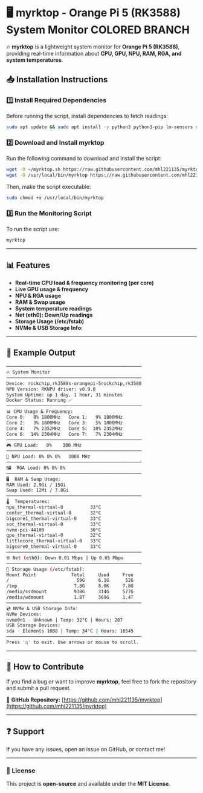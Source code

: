 # 🖥️ myrktop - Orange Pi 5 (RK3588) System Monitor COLORED BRANCH

🔥 **myrktop** is a lightweight system monitor for **Orange Pi 5 (RK3588)**, providing real-time information about **CPU, GPU, NPU, RAM, RGA, and system temperatures**.

## **📥 Installation Instructions**
### **1️⃣ Install Required Dependencies**
Before running the script, install dependencies to fetch readings:
```bash
sudo apt update && sudo apt install -y python3 python3-pip lm-sensors smartmontools nvme-cli && sudo sensors-detect --auto && pip3 install urwid
```

### **2️⃣ Download and Install myrktop**
Run the following command to download and install the script:
```bash
wget -O ~/myrktop.sh https://raw.githubusercontent.com/mhl221135/myrktop/refs/heads/py-colored/myrktop.py
wget -O /usr/local/bin/myrktop https://raw.githubusercontent.com/mhl221135/myrktop/refs/heads/py-colored/myrktop
```
Then, make the script executable:
```bash
sudo chmod +x /usr/local/bin/myrktop
```

### **3️⃣ Run the Monitoring Script**
To run the script use:
```bash
myrktop
```

---

## **📊 Features**
- **Real-time CPU load & frequency monitoring (per core)**
- **Live GPU usage & frequency**
- **NPU & RGA usage**
- **RAM & Swap usage**
- **System temperature readings**
- **Net (eth0): Down/Up readings**
- **Storage Usage (/etc/fstab)**
- **NVMe & USB Storage Info:**


---

## **📌 Example Output**
```bash
──────────────────────────────────────────────────
🔥 System Monitor
──────────────────────────────────────────────────
Device: rockchip,rk3588s-orangepi-5rockchip,rk3588
NPU Version: RKNPU driver: v0.9.8
System Uptime: up 1 day, 1 hour, 31 minutes
Docker Status: Running ✅
──────────────────────────────────────────────────
📊 CPU Usage & Frequency:
Core 0:   8% 1800MHz   Core 1:   9% 1800MHz
Core 2:   3% 1800MHz   Core 3:   5% 1800MHz
Core 4:   7% 2352MHz   Core 5:  10% 2352MHz
Core 6:  14% 2304MHz   Core 7:   7% 2304MHz
──────────────────────────────────────────────────
🎮 GPU Load:   0%    300 MHz
──────────────────────────────────────────────────
🧠 NPU Load: 0% 0% 0%   1000 MHz
──────────────────────────────────────────────────
🖼️  RGA Load: 0% 0% 0%
──────────────────────────────────────────────────
🖥️  RAM & Swap Usage:
RAM Used: 2.9Gi / 15Gi
Swap Used: 12Mi / 7.8Gi
──────────────────────────────────────────────────
🌡️  Temperatures:
npu_thermal-virtual-0          33°C
center_thermal-virtual-0       32°C
bigcore1_thermal-virtual-0     33°C
soc_thermal-virtual-0          33°C
nvme-pci-44100                 30°C
gpu_thermal-virtual-0          32°C
littlecore_thermal-virtual-0   33°C
bigcore0_thermal-virtual-0     33°C
──────────────────────────────────────────────────
🌐 Net (eth0): Down 0.01 Mbps | Up 0.05 Mbps
──────────────────────────────────────────────────
💾 Storage Usage (/etc/fstab):
Mount Point             Total     Used     Free
/                         59G     6.1G      52G
/tmp                     7.8G     8.0K     7.8G
/media/ssdmount          938G     314G     577G
/media/wdmount           1.8T     369G     1.4T
──────────────────────────────────────────────────
💿 NVMe & USB Storage Info:
NVMe Devices:
nvme0n1 - Unknown | Temp: 32°C | Hours: 207
USB Storage Devices:
sda - Elements 10B8 | Temp: 34°C | Hours: 16545
──────────────────────────────────────────────────
Press 'q' to exit. Use arrows or mouse to scroll.
```

---

## **🔧 How to Contribute**
If you find a bug or want to improve **myrktop**, feel free to fork the repository and submit a pull request.

📂 **GitHub Repository:** [https://github.com/mhl221135/myrktop](https://github.com/mhl221135/myrktop)

---

## **❓ Support**
If you have any issues, open an issue on GitHub, or contact me!

---

### **🔗 License**
This project is **open-source** and available under the **MIT License**.

